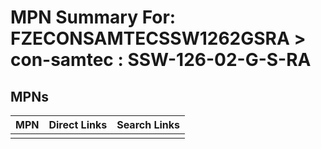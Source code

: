 



# MPN Summary For: FZECONSAMTECSSW1262GSRA > con-samtec : SSW-126-02-G-S-RA

## MPNs
  

|MPN|Direct Links|Search Links|
| :--- | :--- | :--- |
||||
